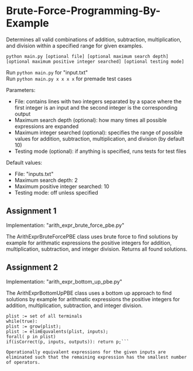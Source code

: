 # Brute-Force-Programming-By-Example

Determines all valid combinations of addition, subtraction, multiplication, and division within a specified range for given examples.

`python main.py [optional file] [optional maximum search depth] [optional maximum positive integer searched] [optional testing mode]`

Run `python main.py` for "input.txt"  
Run `python main.py x x x x` for premade test cases

Parameters:
- File: contains lines with two integers separated by a space where the first integer is an input and the second integer is the corresponding output  
- Maximum search depth (optional): how many times all possible expressions are expanded
- Maximum integer searched (optional): specifies the range of possible values for addition, subtraction, multiplication, and division (by default 10)  
- Testing mode (optional): if anything is specified, runs tests for test files  

Default values:
- File: "inputs.txt"  
- Maximum search depth: 2
- Maximum positive integer searched: 10  
- Testing mode: off unless specified  

## Assignment 1

Implementation: "arith_expr_brute_force_pbe.py"

The ArithExprBruteForcePBE class uses brute force to find solutions by example for arithmatic expressions the positive integers for addition, multiplication, subtraction, and integer division. Returns all found solutions.

## Assignment 2

Implementation: "arith_expr_bottom_up_pbe.py"

The ArithExprBottomUpPBE class uses a bottom up approach to find solutions by example for arithmatic expressions the positive integers for addition, multiplication, subtraction, and integer division. 

```Synthesize(inputs, outputs):
plist := set of all terminals
while(true):
plist := grow(plist);
plist := elimEquvalents(plist, inputs);
forall( p in plist)
if(isCorrect(p, inputs, outputs)): return p;```

Operationally equivalent expressions for the given inputs are eliminated such that the remaining expression has the smallest number of operators.


